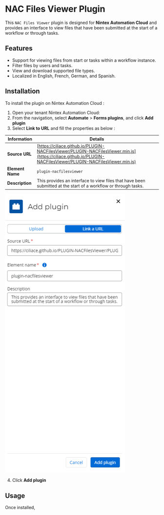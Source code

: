# NAC Files Viewer Plugin

This `NAC Files Viewer` plugin is designed for **Nintex Automation Cloud** and provides an interface to view files that have been submitted at the start of a workflow or through tasks.

## Features

- Support for viewing files from start or tasks within a workflow instance.
- Filter files by users and tasks.
- View and download supported file types.
- Localized in English, French, German, and Spanish.

## Installation

To install the plugin on Nintex Automation Cloud : 

1. Open your tenant Nintex Automation Cloud:
2. From the navigation, select **Automate** > **Forms plugins**, and click **Add plugin**
3. Select **Link to URL** and fill the properties as below :

| **Information**    | Details                                                                                                  |
|----------------|----------------------------------------------------------------------------------------------------------|
| **Source URL**     | [https://ciliace.github.io/PLUGIN-NACFilesViewer/PLUGIN-NACFilesViewer.min.js](https://ciliace.github.io/PLUGIN-NACFilesViewer/PLUGIN-NACFilesViewer.min.js) |
| **Element Name**   | `plugin-nacfilesviewer`                                                                                  |
| **Description**    | This provides an interface to view files that have been submitted at the start of a workflow or through tasks. |


![Screenshot](Images/Plugin-install.png)

4. Click **Add plugin**

## Usage

Once installed,

